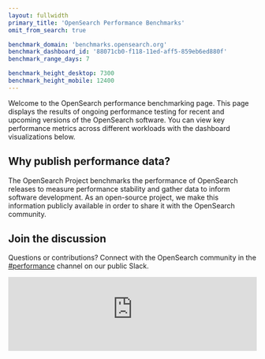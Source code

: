 ```yaml
---
layout: fullwidth
primary_title: 'OpenSearch Performance Benchmarks'
omit_from_search: true

benchmark_domain: 'benchmarks.opensearch.org'
benchmark_dashboard_id: '88071cb0-f118-11ed-aff5-859eb6ed880f'
benchmark_range_days: 7

benchmark_height_desktop: 7300
benchmark_height_mobile: 12400
---
```

<style>
    #benchmark-dashboard {
        width: 100%;
        height: {{ page.benchmark_height_desktop }}px;
        background: transparent;
        border: 0;
    }
    @media only screen and (max-width: 767px) {
        #benchmark-dashboard {
            height: {{ page.benchmark_height_mobile }}px;
        }
    }
</style>
<p>
    Welcome to the OpenSearch performance benchmarking page. This page displays the results of ongoing performance testing for recent and upcoming versions of the OpenSearch software. You can view key performance metrics across different workloads with the dashboard visualizations below.
</p>
<h2>Why publish performance data?</h2>
<p>
    The OpenSearch Project benchmarks the performance of OpenSearch releases to measure performance stability and gather data to inform software development. As an open-source project, we make this information publicly available in order to share it with the OpenSearch community.
</p>
<h2>Join the discussion</h2>
<p>
    Questions or contributions? Connect with the OpenSearch community in the <a href="https://app.slack.com/client/T01QQ0Q5GMA/C0516H8EJ7R">#performance</a> channel on our public Slack.
</p>
<iframe
  id="benchmark-dashboard"
  src="https://{{ page.benchmark_domain }}/app/dashboards?security_tenant=global#/view/{{ page.benchmark_dashboard_id }}?embed=true&show-time-filter=true&hide-filter-bar=true&&_g=(filters:!(),refreshInterval:(pause:!t,value:0),time:(from:now-{{ page.benchmark_range_days }}d,to:now))"
></iframe>
